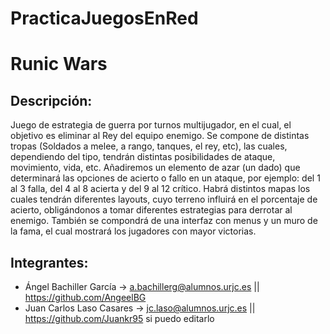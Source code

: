 # PracticaJuegosEnRed
# Runic Wars

## Descripción:
 Juego de estrategia de guerra por turnos multijugador, en el cual, el objetivo es eliminar al Rey del equipo enemigo.
 Se compone de distintas tropas (Soldados a melee, a rango, tanques, el rey, etc), las cuales, dependiendo del tipo, tendrán distintas posibilidades de ataque, movimiento, vida, etc. Añadiremos un elemento de azar (un dado) que determinará las opciones de acierto o fallo en un ataque, por ejemplo: del 1 al 3 falla, del 4 al 8 acierta y del 9 al 12 crítico.
 Habrá distintos mapas los cuales tendrán diferentes layouts, cuyo terreno influirá en el porcentaje de acierto, obligándonos a tomar diferentes estrategias para derrotar al enemigo.
 También se compondrá de una interfaz con menus y un muro de la fama, el cual mostrará los jugadores con mayor victorias.
 
## Integrantes:
  + Ángel Bachiller García -> a.bachillerg@alumnos.urjc.es || https://github.com/AngeelBG
  + Juan Carlos Laso Casares -> jc.laso@alumnos.urjc.es || https://github.com/Juankr95
si puedo editarlo
